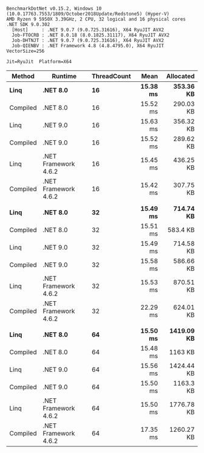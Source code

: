 ```

BenchmarkDotNet v0.15.2, Windows 10 (10.0.17763.7553/1809/October2018Update/Redstone5) (Hyper-V)
AMD Ryzen 9 5950X 3.39GHz, 2 CPU, 32 logical and 16 physical cores
.NET SDK 9.0.302
  [Host]     : .NET 9.0.7 (9.0.725.31616), X64 RyuJIT AVX2
  Job-FTOCRB : .NET 8.0.18 (8.0.1825.31117), X64 RyuJIT AVX2
  Job-DHTNJT : .NET 9.0.7 (9.0.725.31616), X64 RyuJIT AVX2
  Job-QIENBV : .NET Framework 4.8 (4.8.4795.0), X64 RyuJIT VectorSize=256

Jit=RyuJit  Platform=X64  

```
| Method   | Runtime              | ThreadCount | Mean     | Allocated  |
|--------- |--------------------- |------------ |---------:|-----------:|
| **Linq**     | **.NET 8.0**             | **16**          | **15.38 ms** |  **353.36 KB** |
| Compiled | .NET 8.0             | 16          | 15.52 ms |  290.03 KB |
| Linq     | .NET 9.0             | 16          | 15.63 ms |  356.32 KB |
| Compiled | .NET 9.0             | 16          | 15.52 ms |  289.62 KB |
| Linq     | .NET Framework 4.6.2 | 16          | 15.45 ms |  436.25 KB |
| Compiled | .NET Framework 4.6.2 | 16          | 15.42 ms |  307.75 KB |
|          |                      |             |          |            |
| **Linq**     | **.NET 8.0**             | **32**          | **15.49 ms** |  **714.74 KB** |
| Compiled | .NET 8.0             | 32          | 15.51 ms |   583.4 KB |
| Linq     | .NET 9.0             | 32          | 15.49 ms |  714.58 KB |
| Compiled | .NET 9.0             | 32          | 15.58 ms |  586.66 KB |
| Linq     | .NET Framework 4.6.2 | 32          | 15.53 ms |  870.51 KB |
| Compiled | .NET Framework 4.6.2 | 32          | 22.29 ms |  624.01 KB |
|          |                      |             |          |            |
| **Linq**     | **.NET 8.0**             | **64**          | **15.50 ms** | **1419.09 KB** |
| Compiled | .NET 8.0             | 64          | 15.48 ms |    1163 KB |
| Linq     | .NET 9.0             | 64          | 15.56 ms | 1424.44 KB |
| Compiled | .NET 9.0             | 64          | 15.50 ms |  1163.3 KB |
| Linq     | .NET Framework 4.6.2 | 64          | 15.50 ms | 1776.78 KB |
| Compiled | .NET Framework 4.6.2 | 64          | 17.35 ms | 1260.27 KB |
